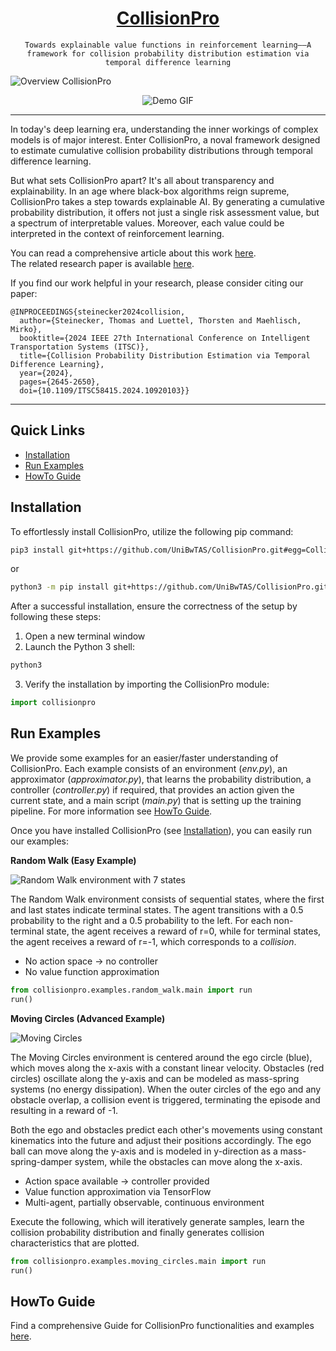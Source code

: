 <h1 align="center">
  <a href="https://ieeexplore.ieee.org/document/10920103">CollisionPro</a>
</h1>


<div  markdown="1" align="center">

  `Towards explainable value functions in reinforcement learning——A framework for collision probability distribution estimation via temporal difference learning`

</div>

![Overview CollisionPro](./assets/overview_collisionpro.png "Overview CollisionPro")



<p align="center">
    <img src="assets/demo.gif" alt="Demo GIF" />
</p>

---

In today's deep learning era, understanding the inner workings of complex models is of major interest. Enter CollisionPro, a noval framework designed to estimate cumulative collision probability distributions through temporal difference learning.

But what sets CollisionPro apart? It's all about transparency and explainability. In an age where black-box algorithms reign supreme, CollisionPro takes a step towards explainable AI. By generating a cumulative probability distribution, it offers not just a single risk assessment value, but a spectrum of interpretable values. Moreover, each value could be interpreted in the context of reinforcement learning. 

You can read a comprehensive article about this work [here](https://medium.com/@steineckertommy/finite-horizon-value-function-43354b9405d9).  
The related research paper is available [here](https://arxiv.org/abs/2407.20000).

If you find our work helpful in your research, please consider citing our paper:

```
@INPROCEEDINGS{steinecker2024collision,
  author={Steinecker, Thomas and Luettel, Thorsten and Maehlisch, Mirko},
  booktitle={2024 IEEE 27th International Conference on Intelligent Transportation Systems (ITSC)}, 
  title={Collision Probability Distribution Estimation via Temporal Difference Learning}, 
  year={2024},
  pages={2645-2650},
  doi={10.1109/ITSC58415.2024.10920103}}
```

---

## Quick Links

+ [Installation](#installation)
+ [Run Examples](#run-examples)
+ [HowTo Guide](#howto-guide)

## Installation

To effortlessly install CollisionPro, utilize the following pip command:

```bash
pip3 install git+https://github.com/UniBwTAS/CollisionPro.git#egg=CollisionPro
```

or

```bash
python3 -m pip install git+https://github.com/UniBwTAS/CollisionPro.git#egg=CollisionPro
```

After a successful installation, ensure the correctness of the setup by following these steps:

1. Open a new terminal window
2. Launch the Python 3 shell:

```bash
python3
```

3. Verify the installation by importing the CollisionPro module:

```python
import collisionpro
```

## Run Examples

We provide some examples for an easier/faster understanding of CollisionPro. 
Each example consists of an environment (*env.py*), an approximator (*approximator.py*), that learns the probability distribution, a controller (*controller.py*) if required, that provides an action given the current state, and a main script (*main.py*) that is setting up the training pipeline.
For more information see [HowTo Guide](./docs/HowTo.md).

Once you have installed CollisionPro (see [Installation](#installation)), you can easily run our examples:

**Random Walk (Easy Example)**

![Random Walk environment with 7 states](./assets/docs/random_walk.png "Random Walk Example")

The Random Walk environment consists of sequential states, where the first and last states indicate terminal states. 
The agent transitions with a 0.5 probability to the right and a 0.5 probability to the left. 
For each non-terminal state, the agent receives a reward of r=0, while for terminal states, the agent receives a reward of r=-1, which corresponds to a *collision*.

+ No action space → no controller
+ No value function approximation

```python
from collisionpro.examples.random_walk.main import run
run()
```

**Moving Circles (Advanced Example)**

![Moving Circles](./assets/moving_circles.png "Moving Circle Scheme")


The Moving Circles environment is centered around the ego circle (blue), which moves along the x-axis with a constant linear velocity. 
Obstacles (red circles) oscillate along the y-axis and can be modeled as mass-spring systems (no energy dissipation). 
When the outer circles of the ego and any obstacle overlap, a collision event is triggered, terminating the episode and resulting in a reward of -1.

Both the ego and obstacles predict each other's movements using constant kinematics into the future and adjust their positions accordingly. 
The ego ball can move along the y-axis and is modeled in y-direction as a mass-spring-damper system, while the obstacles can move along the x-axis.

+ Action space available → controller provided
+ Value function approximation via TensorFlow
+ Multi-agent, partially observable, continuous environment

Execute the following, which will iteratively generate samples, learn the collision probability distribution and finally generates collision characteristics that are plotted.

```python
from collisionpro.examples.moving_circles.main import run
run()
```

## HowTo Guide

Find a comprehensive Guide for CollisionPro functionalities and examples [here](./docs/HowTo.md).
